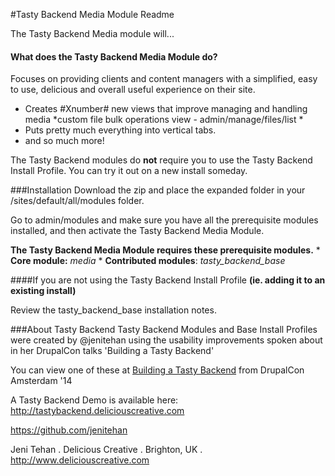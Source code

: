 
#Tasty Backend Media Module Readme

The Tasty Backend Media module will...
#### What does the Tasty Backend Media Module do?
Focuses on providing clients and content managers with a simplified, easy to use, delicious and overall useful experience on their site. 

* Creates #Xnumber# new views that improve managing and handling media
   *custom file bulk operations view - admin/manage/files/list
   *
* Puts pretty much everything into vertical tabs. 
* and so much more! 


The Tasty Backend modules do **not** require you to use the Tasty Backend Install Profile. You can try it out on a new install someday.

###Installation
Download the zip and place the expanded folder in your /sites/default/all/modules folder.

Go to admin/modules and make sure you have all the prerequisite modules installed, and then activate the Tasty Backend Media Module.

**The Tasty Backend Media Module requires these prerequisite modules.**
    * **Core module:** *media*
    * **Contributed modules**: *tasty_backend_base*

####If you are not using the Tasty Backend Install Profile
**(ie. adding it to an existing install)**

Review the tasty_backend_base installation notes.

###About Tasty Backend
Tasty Backend Modules and Base Install Profiles were created by @jenitehan using the usability improvements spoken about in her DrupalCon talks 'Building a Tasty Backend'

You can view one of these at [Building a Tasty Backend](https://amsterdam2014.drupal.org/session/building-tasty-backend.html) from DrupalCon Amsterdam '14

A Tasty Backend Demo is available here: http://tastybackend.deliciouscreative.com

https://github.com/jenitehan

Jeni Tehan . Delicious Creative . Brighton, UK .
http://www.deliciouscreative.com
